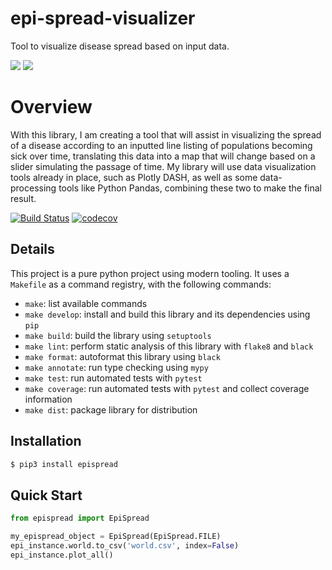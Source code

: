 # epi-spread-visualizer
Tool to visualize disease spread based on input data.

![](https://img.shields.io/github/license/scb-school/epi-spread-visualizer)
![](https://img.shields.io/github/issues/scb-school/epi-spread-visualizer)
# Overview
With this library, I am creating a tool that will assist in visualizing the spread of a disease according to an inputted line listing of populations becoming sick over time, translating this data into a map that will change based on a slider simulating the passage of time. My library will use data visualization tools already in place, such as Plotly DASH, as well as some data-processing tools like Python Pandas, combining these two to make the final result.

[![Build Status](https://github.com/scb-school/epi-spread-visualizer/workflows/Build%20Status/badge.svg?branch=main)](https://github.com/scb-school/epi-spread-visualizer/actions?query=workflow%3A%22Build+Status%22)
[![codecov](https://codecov.io/gh/scb-school/epi-spread-visualizer/branch/main/graph/badge.svg)](https://codecov.io/gh/scb-school/epi-spread-visualizer)

## Details
This project is a pure python project using modern tooling. It uses a `Makefile` as a command registry, with the following commands:
- `make`: list available commands
- `make develop`: install and build this library and its dependencies using `pip`
- `make build`: build the library using `setuptools`
- `make lint`: perform static analysis of this library with `flake8` and `black`
- `make format`: autoformat this library using `black`
- `make annotate`: run type checking using `mypy`
- `make test`: run automated tests with `pytest`
- `make coverage`: run automated tests with `pytest` and collect coverage information
- `make dist`: package library for distribution

## Installation
```bash
$ pip3 install epispread
```

## Quick Start
```python
from epispread import EpiSpread

my_epispread_object = EpiSpread(EpiSpread.FILE)
epi_instance.world.to_csv('world.csv', index=False)
epi_instance.plot_all()

